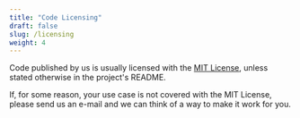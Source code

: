```yaml
---
title: "Code Licensing"
draft: false
slug: /licensing
weight: 4
---
```


Code published by us is usually licensed with the [MIT
License](https://opensource.org/licenses/MIT), unless stated otherwise in the
project's README.

If, for some reason, your use case is not covered with the MIT License, please
send us an e-mail and we can think of a way to make it work for you.
